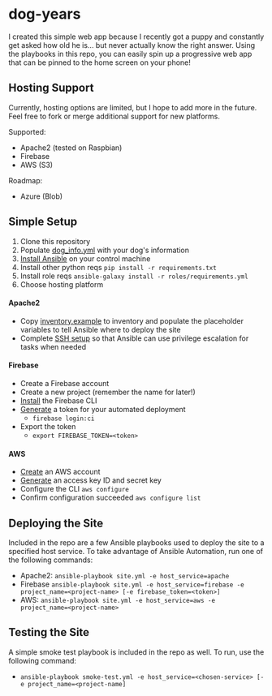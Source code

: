 # dog-years

I created this simple web app because I recently got a puppy and constantly get asked how old he is... but never actually know the right answer. Using the playbooks in this repo, you can easily spin up a progressive web app that can be pinned to the home screen on your phone!

## Hosting Support

Currently, hosting options are limited, but I hope to add more in the future. Feel free to fork or merge additional support for new platforms.

Supported:
- Apache2 (tested on Raspbian)
- Firebase
- AWS (S3)

Roadmap:
- Azure (Blob)

## Simple Setup

1. Clone this repository
2. Populate [dog_info.yml](dog_info.yml) with your dog's information
3. [Install Ansible](https://docs.ansible.com/ansible/latest/installation_guide/intro_installation.html) on your control machine
4. Install other python reqs `pip install -r requirements.txt`
5. Install role reqs `ansible-galaxy install -r roles/requirements.yml`
6. Choose hosting platform

#### Apache2

- Copy [inventory.example](inventory.example) to inventory and populate the placeholder variables to tell Ansible where to deploy the site
- Complete [SSH setup](https://www.bogotobogo.com/DevOps/Ansible/Ansible-SSH-Connection-Setup-Run-Command.php) so that Ansible can use privilege escalation for tasks when needed

#### Firebase

- Create a Firebase account
- Create a new project (remember the name for later!)
- [Install](https://firebase.google.com/docs/cli) the Firebase CLI
- [Generate](https://firebase.google.com/docs/cli#cli-ci-systems) a token for your automated deployment
    - `firebase login:ci`
- Export the token 
    - `export FIREBASE_TOKEN=<token>`

#### AWS

- [Create](https://aws.amazon.com/console/) an AWS account
- [Generate](https://docs.aws.amazon.com/general/latest/gr/aws-sec-cred-types.html#access-keys-and-secret-access-keys) an access key ID and secret key
- Configure the CLI `aws configure`
- Confirm configuration succeeded `aws configure list`

## Deploying the Site

Included in the repo are a few Ansible playbooks used to deploy the site to a specified host service. To take advantage of Ansible Automation, run one of the following commands:

- Apache2: `ansible-playbook site.yml -e host_service=apache`
- Firebase `ansible-playbook site.yml -e host_service=firebase -e project_name=<project-name> [-e firebase_token=<token>]`
- AWS: `ansible-playbook site.yml -e host_service=aws -e project_name=<project-name>`

## Testing the Site

A simple smoke test playbook is included in the repo as well. To run, use the following command:

- `ansible-playbook smoke-test.yml -e host_service=<chosen-service> [-e project_name=<project-name]`